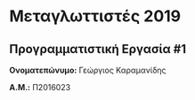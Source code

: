 # Μεταγλωττιστές 2019
## Προγραμματιστική Εργασία #1

**Ονοματεπώνυμο:** Γεώργιος Καραμανίδης

**Α.Μ.:** Π2016023


